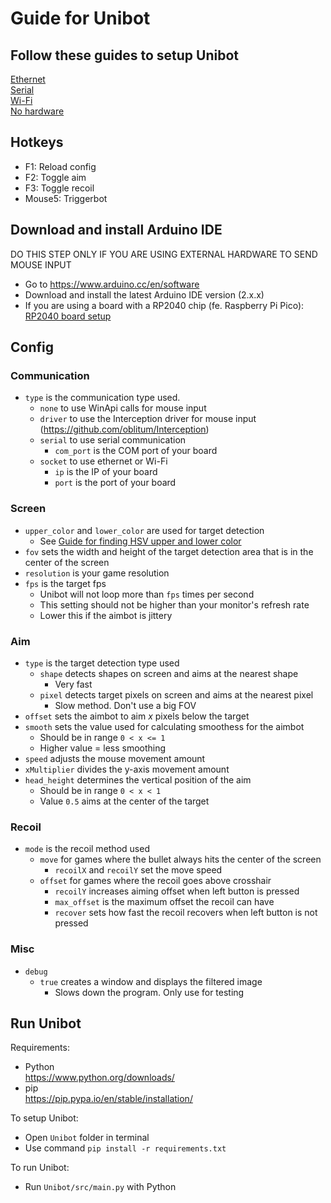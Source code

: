 # Guide for Unibot

## Follow these guides to setup Unibot
[Ethernet](Ethernet.md)  
[Serial](Serial.md)  
[Wi-Fi](WiFi.md)  
[No hardware](NoHardware.md)  

## Hotkeys
- F1: Reload config
- F2: Toggle aim
- F3: Toggle recoil
- Mouse5: Triggerbot

## Download and install Arduino IDE
DO THIS STEP ONLY IF YOU ARE USING EXTERNAL HARDWARE TO SEND MOUSE INPUT
- Go to https://www.arduino.cc/en/software
- Download and install the latest Arduino IDE version (2.x.x)
- If you are using a board with a RP2040 chip (fe. Raspberry Pi Pico): [RP2040 board setup](RP2040_Setup.md)

## Config
### Communication
- `type` is the communication type used.  
    - `none` to use WinApi calls for mouse input
    - `driver` to use the Interception driver for mouse input (https://github.com/oblitum/Interception)
    - `serial` to use serial communication  
        - `com_port` is the COM port of your board
    - `socket` to use ethernet or Wi-Fi  
        - `ip` is the IP of your board
        - `port` is the port of your board

### Screen
- `upper_color` and `lower_color` are used for target detection 
    - See [Guide for finding HSV upper and lower color](HSV_Guide.md)  
- `fov` sets the width and height of the target detection area that is in the center of the screen  
- `resolution` is your game resolution  
- `fps` is the target fps  
    - Unibot will not loop more than `fps` times per second  
    - This setting should not be higher than your monitor's refresh rate  
    - Lower this if the aimbot is jittery

### Aim
- `type` is the target detection type used
    - `shape` detects shapes on screen and aims at the nearest shape
        - Very fast
    - `pixel` detects target pixels on screen and aims at the nearest pixel
        - Slow method. Don't use a big FOV
- `offset` sets the aimbot to aim _x_ pixels below the target  
- `smooth` sets the value used for calculating smoothess for the aimbot 
    - Should be in range `0 < x <= 1`
    - Higher value = less smoothing 
- `speed` adjusts the mouse movement amount
- `xMultiplier` divides the y-axis movement amount
- `head_height` determines the vertical position of the aim
    - Should be in range `0 < x < 1`
    - Value `0.5` aims at the center of the target

### Recoil
- `mode` is the recoil method used
    - `move` for games where the bullet always hits the center of the screen
        - `recoilX` and `recoilY` set the move speed
    - `offset` for games where the recoil goes above crosshair
        - `recoilY` increases aiming offset when left button is pressed
        - `max_offset` is the maximum offset the recoil can have
        - `recover` sets how fast the recoil recovers when left button is not pressed

### Misc
- `debug`
    - `true` creates a window and displays the filtered image
        - Slows down the program. Only use for testing


## Run Unibot
Requirements:
- Python  
https://www.python.org/downloads/
- pip  
https://pip.pypa.io/en/stable/installation/

To setup Unibot:
- Open `Unibot` folder in terminal
- Use command `pip install -r requirements.txt`

To run Unibot:
- Run `Unibot/src/main.py` with Python